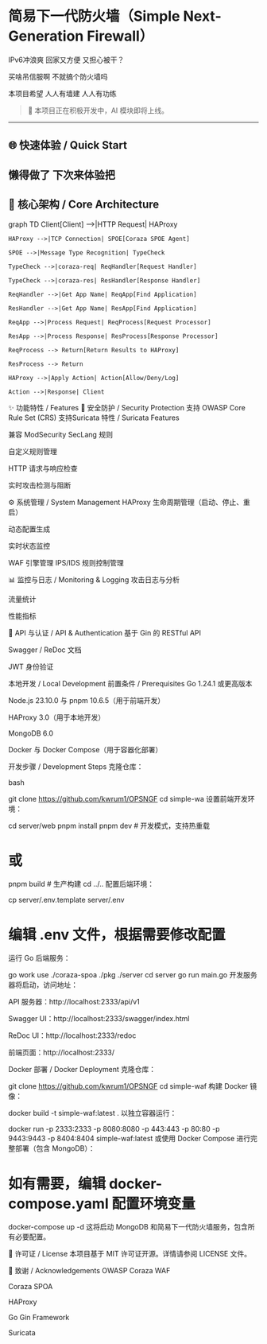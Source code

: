 # 简易下一代防火墙（Simple Next-Generation Firewall）

IPv6冲浪爽 回家又方便 又担心被干？

买啥吊信服啊 不就搞个防火墙吗 

本项目希望 人人有墙建 人人有功练

> 🚧 本项目正在积极开发中，AI 模块即将上线。

---

## 🌐 快速体验 / Quick Start

懒得做了 下次来体验把
---

## 🧩 核心架构 / Core Architecture


graph TD
    Client[Client] -->|HTTP Request| HAProxy
    
    HAProxy -->|TCP Connection| SPOE[Coraza SPOE Agent]
    
    SPOE -->|Message Type Recognition| TypeCheck
    
    TypeCheck -->|coraza-req| ReqHandler[Request Handler]
    
    TypeCheck -->|coraza-res| ResHandler[Response Handler]
    
    ReqHandler -->|Get App Name| ReqApp[Find Application]
    
    ResHandler -->|Get App Name| ResApp[Find Application]
    
    ReqApp -->|Process Request| ReqProcess[Request Processor]
    
    ResApp -->|Process Response| ResProcess[Response Processor]
    
    ReqProcess --> Return[Return Results to HAProxy]
    
    ResProcess --> Return
    
    HAProxy -->|Apply Action| Action[Allow/Deny/Log]
    
    Action -->|Response| Client


✨ 功能特性 / Features
🔐 安全防护 / Security Protection
支持 OWASP Core Rule Set (CRS)
支持Suricata 特性 / Suricata Features

兼容 ModSecurity SecLang 规则

自定义规则管理

HTTP 请求与响应检查

实时攻击检测与阻断​

⚙️ 系统管理 / System Management
HAProxy 生命周期管理（启动、停止、重启）

动态配置生成

实时状态监控

WAF 引擎管理​
IPS/IDS 规则控制管理

📊 监控与日志 / Monitoring & Logging
攻击日志与分析

流量统计

性能指标​

🔗 API 与认证 / API & Authentication
基于 Gin 的 RESTful API

Swagger / ReDoc 文档

JWT 身份验证


本地开发 / Local Development
前置条件 / Prerequisites
Go 1.24.1 或更高版本

Node.js 23.10.0 与 pnpm 10.6.5（用于前端开发）

HAProxy 3.0（用于本地开发）

MongoDB 6.0

Docker 与 Docker Compose（用于容器化部署）​

开发步骤 / Development Steps
克隆仓库：​

bash

git clone https://github.com/kwrum1/OPSNGF
cd simple-wa
设置前端开发环境：​


cd server/web
pnpm install
pnpm dev # 开发模式，支持热重载
# 或
pnpm build # 生产构建
cd ../..
配置后端环境：​

cp server/.env.template server/.env
# 编辑 .env 文件，根据需要修改配置
运行 Go 后端服务：​

go work use ./coraza-spoa ./pkg ./server
cd server
go run main.go
开发服务器将启动，访问地址：​

API 服务器：http://localhost:2333/api/v1

Swagger UI：http://localhost:2333/swagger/index.html

ReDoc UI：http://localhost:2333/redoc

前端页面：http://localhost:2333/​

Docker 部署 / Docker Deployment
克隆仓库：​

git clone https://github.com/kwrum1/OPSNGF
cd simple-waf
构建 Docker 镜像：​


docker build -t simple-waf:latest .
以独立容器运行：​


docker run -p 2333:2333 -p 8080:8080 -p 443:443 -p 80:80 -p 9443:9443 -p 8404:8404 simple-waf:latest
或使用 Docker Compose 进行完整部署（包含 MongoDB）：​


# 如有需要，编辑 docker-compose.yaml 配置环境变量
docker-compose up -d
这将启动 MongoDB 和简易下一代防火墙服务，包含所有必要配置。​

📄 许可证 / License
本项目基于 MIT 许可证开源。详情请参阅 LICENSE 文件。​

🙏 致谢 / Acknowledgements
OWASP Coraza WAF

Coraza SPOA

HAProxy

Go Gin Framework

Suricata
